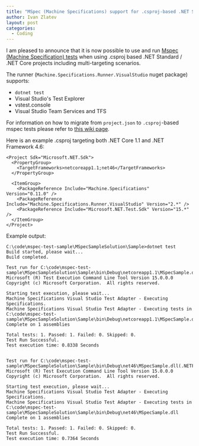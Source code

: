 ```yaml
---
title: "MSpec (Machine Specifications) support for .csproj-based .NET Standard projects now available"
author: Ivan Zlatev
layout: post
categories:
  - Coding
---
```


I am pleased to announce that it is now possible to use and run [Mspec (Machine Specification) tests](https://github.com/machine/machine.specifications) when using .csproj based .NET Standard / .NET Core projects including  multi-targeting scenarios. 

The runner (`Machine.Specifications.Runner.VisualStudio` nuget package) supports:

* `dotnet test`
* Visual Studio's Test Explorer
* vstest.console
* Visual Studio Team Services and TFS

For information on how to migrate from `project.json` to `.csproj`-based mspec tests please refer to [this wiki page](https://github.com/machine/machine.specifications/wiki/.NET-Core-%28.NET-CLI%29). 

Here is an example .csproj targeting both .NET Core 1.1 and .NET Framework 4.6:

```
<Project Sdk="Microsoft.NET.Sdk">
  <PropertyGroup>    
    <TargetFrameworks>netcoreapp1.1;net46</TargetFrameworks>
  </PropertyGroup>

  <ItemGroup>
    <PackageReference Include="Machine.Specifications" Version="0.11.0" />
    <PackageReference Include="Machine.Specifications.Runner.VisualStudio" Version="2.*" />
    <PackageReference Include="Microsoft.NET.Test.Sdk" Version="15.*" />
  </ItemGroup>
</Project>
```

Example output:

```
C:\code\mspec-test-sample\MSpecSampleSolution\Sample>dotnet test
Build started, please wait...
Build completed.

Test run for C:\code\mspec-test-sample\MSpecSampleSolution\Sample\bin\Debug\netcoreapp1.1\MSpecSample.dll(.NETCoreApp,Version=v1.1)
Microsoft (R) Test Execution Command Line Tool Version 15.0.0.0
Copyright (c) Microsoft Corporation.  All rights reserved.

Starting test execution, please wait...
Machine Specifications Visual Studio Test Adapter - Executing Specifications.
Machine Specifications Visual Studio Test Adapter - Executing tests in C:\code\mspec-test-sample\MSpecSampleSolution\Sample\bin\Debug\netcoreapp1.1\MSpecSample.dll
Complete on 1 assemblies

Total tests: 1. Passed: 1. Failed: 0. Skipped: 0.
Test Run Successful.
Test execution time: 0.8338 Seconds


Test run for C:\code\mspec-test-sample\MSpecSampleSolution\Sample\bin\Debug\net46\MSpecSample.dll(.NETFramework,Version=v4.6)
Microsoft (R) Test Execution Command Line Tool Version 15.0.0.0
Copyright (c) Microsoft Corporation.  All rights reserved.

Starting test execution, please wait...
Machine Specifications Visual Studio Test Adapter - Executing Specifications.
Machine Specifications Visual Studio Test Adapter - Executing tests in C:\code\mspec-test-sample\MSpecSampleSolution\Sample\bin\Debug\net46\MSpecSample.dll
Complete on 1 assemblies

Total tests: 1. Passed: 1. Failed: 0. Skipped: 0.
Test Run Successful.
Test execution time: 0.7364 Seconds
``` 



